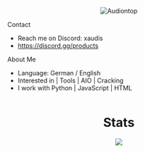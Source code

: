 <p align="center"> <img src="https://komarev.com/ghpvc/?username=Audiontop&label=Profile%20views&color=0e75b6&style=flat" alt="Audiontop" /> </p>

Contact
- Reach me on Discord: xaudis
- https://discord.gg/products

About Me
- Language: German / English
- Interested in | Tools | AIO | Cracking
- I work with Python | JavaScript | HTML

<p href="Audi" align="center">
    <img alt="" src=https://lanyard.cnrad.dev/api/1098616471434829876/>
</p>

<h1 align="center">Stats</h1>
<a href="https://github.com/Audiontop"></a>
<p align="center">
  <img src="https://github-readme-stats.vercel.app/api?username=Audiontop&theme=midnight-purple&show_icons=true" />
</p>
